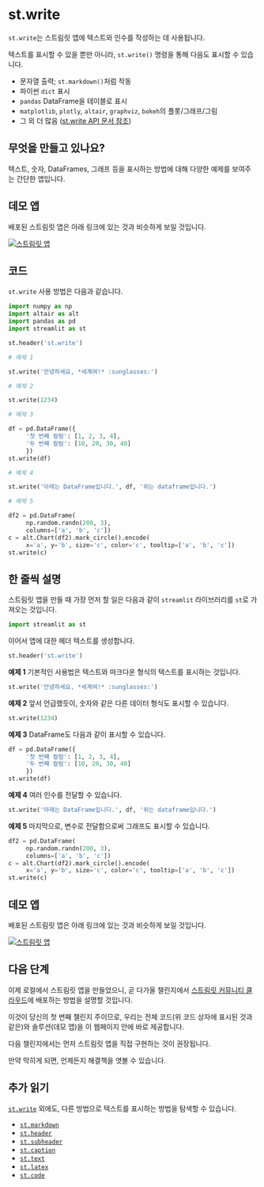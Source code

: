 # st.write

`st.write`는 스트림릿 앱에 텍스트와 인수를 작성하는 데 사용됩니다.

텍스트를 표시할 수 있을 뿐만 아니라, `st.write()` 명령을 통해 다음도 표시할 수 있습니다.


- 문자열 출력; `st.markdown()`처럼 작동
- 파이썬 `dict` 표시
- `pandas` DataFrame을 테이블로 표시
- `matplotlib`, `plotly`, `altair`, `graphviz`, `bokeh`의 플롯/그래프/그림
- 그 외 더 많음 ([st.write API 문서 참조](https://docs.streamlit.io/library/api-reference/write-magic/st.write))

## 무엇을 만들고 있나요?

텍스트, 숫자, DataFrames, 그래프 등을 표시하는 방법에 대해 다양한 예제를 보여주는 간단한 앱입니다.

## 데모 앱

배포된 스트림릿 앱은 아래 링크에 있는 것과 비슷하게 보일 것입니다.

[![스트림릿 앱](https://static.streamlit.io/badges/streamlit_badge_black_white.svg)](https://share.streamlit.io/dataprofessor/st.write/)

## 코드

`st.write` 사용 방법은 다음과 같습니다.

```python
import numpy as np
import altair as alt
import pandas as pd
import streamlit as st

st.header('st.write')

# 예제 1

st.write('안녕하세요, *세계여!* :sunglasses:')

# 예제 2

st.write(1234)

# 예제 3

df = pd.DataFrame({
     '첫 번째 컬럼': [1, 2, 3, 4],
     '두 번째 컬럼': [10, 20, 30, 40]
     })
st.write(df)

# 예제 4

st.write('아래는 DataFrame입니다.', df, '위는 dataframe입니다.')

# 예제 5

df2 = pd.DataFrame(
     np.random.randn(200, 3),
     columns=['a', 'b', 'c'])
c = alt.Chart(df2).mark_circle().encode(
     x='a', y='b', size='c', color='c', tooltip=['a', 'b', 'c'])
st.write(c)
```

## 한 줄씩 설명

스트림릿 앱을 만들 때 가장 먼저 할 일은 다음과 같이 `streamlit` 라이브러리를 `st`로 가져오는 것입니다.

```python
import streamlit as st
```

이어서 앱에 대한 헤더 텍스트를 생성합니다.

```python
st.header('st.write')
```

**예제 1**
기본적인 사용법은 텍스트와 마크다운 형식의 텍스트를 표시하는 것입니다.

```python
st.write('안녕하세요, *세계여!* :sunglasses:')
```

**예제 2**
앞서 언급했듯이, 숫자와 같은 다른 데이터 형식도 표시할 수 있습니다.

```python
st.write(1234)
```

**예제 3**
DataFrame도 다음과 같이 표시할 수 있습니다.

```python
df = pd.DataFrame({
     '첫 번째 컬럼': [1, 2, 3, 4],
     '두 번째 컬럼': [10, 20, 30, 40]
     })
st.write(df)
```

**예제 4**
여러 인수를 전달할 수 있습니다.

```python
st.write('아래는 DataFrame입니다.', df, '위는 dataframe입니다.')
```

**예제 5**
마지막으로, 변수로 전달함으로써 그래프도 표시할 수 있습니다.

```python
df2 = pd.DataFrame(
     np.random.randn(200, 3),
     columns=['a', 'b', 'c'])
c = alt.Chart(df2).mark_circle().encode(
     x='a', y='b', size='c', color='c', tooltip=['a', 'b', 'c'])
st.write(c)
```

## 데모 앱

배포된 스트림릿 앱은 아래 링크에 있는 것과 비슷하게 보일 것입니다.

[![스트림릿 앱](https://static.streamlit.io/badges/streamlit_badge_black_white.svg)](https://share.streamlit.io/dataprofessor/st.write/)

## 다음 단계

이제 로컬에서 스트림릿 앱을 만들었으니, 곧 다가올 챌린지에서 [스트림릿 커뮤니티 클라우드](https://streamlit.io/cloud)에 배포하는 방법을 설명할 것입니다.

이것이 당신의 첫 번째 챌린지 주이므로, 우리는 전체 코드(위 코드 상자에 표시된 것과 같은)와 솔루션(데모 앱)을 이 웹페이지 안에 바로 제공합니다.

다음 챌린지에서는 먼저 스트림릿 앱을 직접 구현하는 것이 권장됩니다.

만약 막히게 되면, 언제든지 해결책을 엿볼 수 있습니다.

## 추가 읽기

[`st.write`](https://docs.streamlit.io/library/api-reference/write-magic/st.write) 외에도, 다른 방법으로 텍스트를 표시하는 방법을 탐색할 수 있습니다.

- [`st.markdown`](https://docs.streamlit.io/library/api-reference/text/st.markdown)
- [`st.header`](https://docs.streamlit.io/library/api-reference/text/st.header)
- [`st.subheader`](https://docs.streamlit.io/library/api-reference/text/st.subheader)
- [`st.caption`](https://docs.streamlit.io/library/api-reference/text/st.caption)
- [`st.text`](https://docs.streamlit.io/library/api-reference/text/st.text)
- [`st.latex`](https://docs.streamlit.io/library/api-reference/text/st.latex)
- [`st.code`](https://docs.streamlit.io/library/api-reference/text/st.code)
